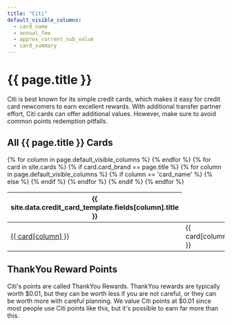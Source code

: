 ```yaml
---
title: "Citi"
default_visible_columns:
  - card_name
  - annual_fee
  - approx_current_sub_value
  - card_summary
---
```


<h1>{{ page.title }}</h1>

Citi is best known for its simple credit cards, which makes it easy for credit card newcomers to earn excellent rewards. With additional transfer partner effort, Citi cards can offer additional values. However, make sure to avoid common points redemption pitfalls.

## All {{ page.title }} Cards

<!-- Load the necessary styles and scripts for DataTables -->
<link rel="stylesheet" type="text/css" href="https://cdn.datatables.net/1.13.2/css/jquery.dataTables.css">
<script type="text/javascript" charset="utf8" src="https://code.jquery.com/jquery-3.6.3.min.js"></script>
<script type="text/javascript" charset="utf8" src="https://cdn.datatables.net/1.13.2/js/jquery.dataTables.js"></script>

<!-- DataTables Initialization -->
<script>
$(document).ready( function () {
    $('#{{ page.title }}_cards_table').DataTable({
      ordering: true
    });
} );
</script>

<table id="{{ page.title }}_cards_table">
  <thead>
    <tr>
      {% for column in page.default_visible_columns %}
        <th>{{ site.data.credit_card_template.fields[column].title }}</th>
      {% endfor %}
    </tr>
  </thead>
  <tbody>
    {% for card in site.cards %}
      {% if card.card_brand == page.title %}
        <tr>
          {% for column in page.default_visible_columns %}
            {% if column == 'card_name' %}
              <td><a href="{{ card.url }}">{{ card[column] }}</a></td>
            {% else %}
              <td>{{ card[column] }}</td>
            {% endif %}
          {% endfor %}
        </tr>
      {% endif %}
    {% endfor %}
  </tbody>
</table>

## ThankYou Reward Points

Citi's points are called ThankYou Rewards. ThankYou rewards are typically worth $0.01, but they can be worth less if you are not careful, or they can be worth more with careful planning. We value Citi points at $0.01 since most people use Citi points like this, but it's possible to earn far more than this.
